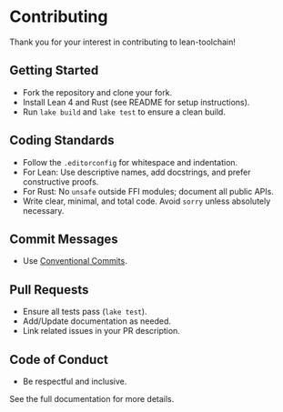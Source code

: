 # Contributing

Thank you for your interest in contributing to lean-toolchain!

## Getting Started

- Fork the repository and clone your fork.
- Install Lean 4 and Rust (see README for setup instructions).
- Run `lake build` and `lake test` to ensure a clean build.

## Coding Standards

- Follow the `.editorconfig` for whitespace and indentation.
- For Lean: Use descriptive names, add docstrings, and prefer constructive proofs.
- For Rust: No `unsafe` outside FFI modules; document all public APIs.
- Write clear, minimal, and total code. Avoid `sorry` unless absolutely necessary.

## Commit Messages

- Use [Conventional Commits](https://www.conventionalcommits.org/).

## Pull Requests

- Ensure all tests pass (`lake test`).
- Add/Update documentation as needed.
- Link related issues in your PR description.

## Code of Conduct

- Be respectful and inclusive.

See the full documentation for more details.
